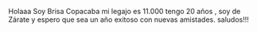 Holaaa Soy Brisa Copacaba mi legajo es 11.000 tengo 20 años , soy de Zárate y espero que sea un año exitoso con nuevas amistades.
saludos!!!
